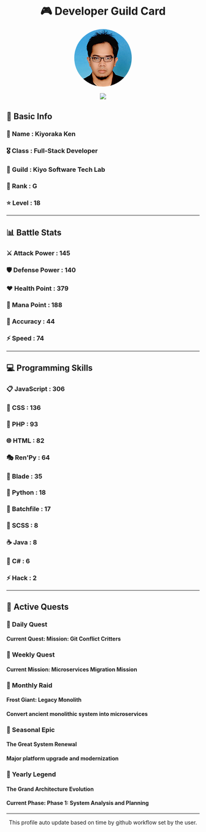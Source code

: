 <div align="center">

# 🎮 Developer Guild Card

<!-- Replace with your profile image -->
<img src="./assets/profile.png" width="150" height="150" style="border-radius: 50%"/>

![](https://komarev.com/ghpvc/?username=Kiyoraka&style=flat)
</div>

##  📌 Basic Info
### 👤 Name : Kiyoraka Ken
### 🎖️ Class : Full-Stack Developer
### 🎪 Guild : Kiyo Software Tech Lab 
### 🔰 Rank : G 
### ⭐ Level : 18

---
## 📊 Battle Stats

### ⚔️ Attack Power  : 145 
### 🛡️ Defense Power : 140 
### ❤️ Health Point  : 379 
### 🔮 Mana Point    : 188 
### 🎯 Accuracy      : 44 
### ⚡ Speed         : 74

---
## 💻 Programming Skills

### 📋 JavaScript : 306
### 🎨 CSS : 136
### 🐘 PHP : 93
### 🌐 HTML : 82
### 🎭 Ren'Py : 64
### 📝 Blade : 35
### 🐍 Python : 18
### 📝 Batchfile : 17
### 💅 SCSS : 8
### ☕ Java : 8
### 🎯 C# : 6
### ⚡ Hack : 2

---
## 📜 Active Quests

### 🌅 Daily Quest

#### Current Quest: Mission: Git Conflict Critters

### 📅 Weekly Quest
#### Current Mission: Microservices Migration Mission

### 🌙 Monthly Raid
#### Frost Giant: Legacy Monolith
#### Convert ancient monolithic system into microservices

### 🌠 Seasonal Epic
#### The Great System Renewal
#### Major platform upgrade and modernization

### 👑 Yearly Legend
#### The Grand Architecture Evolution
#### Current Phase: Phase 1: System Analysis and Planning

---
<div align="center">
  This profile auto update based on time by github workflow set by the user.
</div>